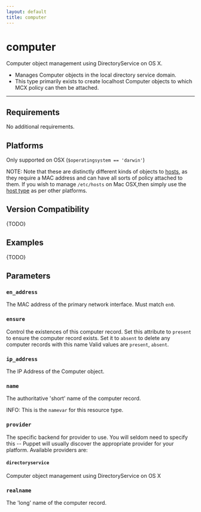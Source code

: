 ```yaml
---
layout: default
title: computer
---
```


computer
========

Computer object management using DirectoryService on OS X.

* Manages Computer objects in the local directory service domain.
* This type primarily exists to create localhost Computer objects to which MCX policy can then be attached.

* * *

Requirements
-------------

No additional requirements.

Platforms
---------

Only supported on OSX (`$operatingsystem == 'darwin'`)

NOTE: Note that these are distinctly different kinds of objects to
[hosts](host.html), as they require a MAC address and can have all sorts of
policy attached to them. If you wish to manage `/etc/hosts` on Mac
OSX,then simply use the [host type](host.html) as per other platforms.


Version Compatibility
---------------------

{TODO}

Examples
--------

{TODO}

Parameters
----------

### `en_address`

The MAC address of the primary network interface. Must match `en0`.

### `ensure`

Control the existences of this computer record. Set this attribute
to `present` to ensure the computer record exists. Set it to
`absent` to delete any computer records with this name Valid values
are `present`, `absent`.

### `ip_address`

The IP Address of the Computer object.

### `name`

The authoritative 'short' name of the computer record.

INFO: This is the `namevar` for this resource type.

### `provider`

The specific backend for provider to use. You will seldom need to
specify this -- Puppet will usually discover the appropriate
provider for your platform. Available providers are:

#### `directoryservice`

Computer object management using DirectoryService on OS X

### `realname`

The 'long' name of the computer record.
